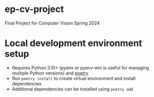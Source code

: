 # ep-cv-project
Final Project for Computer Vision Spring 2024

# Local development environment setup
- Requires Python 3.10+ (pyenv or pyenv-win is useful for managing multiple Python versions) and [poetry](https://python-poetry.org/docs/) 
- Run `poetry install` to create virtual environment and install dependencies
- Additional dependencies can be installed using `poetry add`


